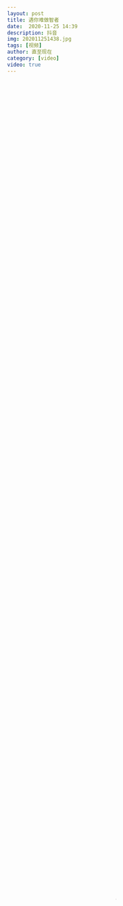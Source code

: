 ```yaml
---
layout: post
title: 遇你难做智者
date:  2020-11-25 14:39
description: 抖音
img: 202011251438.jpg
tags: [视频]
author: 直至现在
category: [video]
video: true
---
```

<video controls loop preload="auto" poster="/assets/img/202011251438.jpg" width="100%" height="100%" src="https://klouderr.sgp1.digitaloceanspaces.com/1617724741885-%E9%81%87%E4%BD%A0%E9%9A%BE%E5%81%9A%E6%99%BA%E8%80%85.mp4"></video>
     
